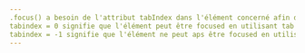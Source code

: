 ```yaml
---
.focus() a besoin de l'attribut tabIndex dans l'élément concerné afin de fonctionner
tabindex = 0 signifie que l'élément peut être focused en utilisant tab au clavier
tabindex = -1 signifie que l'élément ne peut aps être focused en utilisant tab au clavier
---
```

